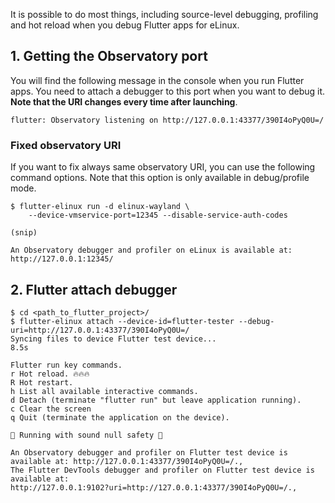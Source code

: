 It is possible to do most things, including source-level debugging, profiling and hot reload when you debug Flutter apps for eLinux.

## 1. Getting the Observatory port
You will find the following message in the console when you run Flutter apps. You need to attach a debugger to this port when you want to debug it. **Note that the URI changes every time after launching**.

```Shell
flutter: Observatory listening on http://127.0.0.1:43377/390I4oPyQ0U=/
```

### Fixed observatory URI
If you want to fix always same observatory URI, you can use the following command options. Note that this option is only available in debug/profile mode.

```Shell
$ flutter-elinux run -d elinux-wayland \
    --device-vmservice-port=12345 --disable-service-auth-codes

(snip)

An Observatory debugger and profiler on eLinux is available at: http://127.0.0.1:12345/
```

## 2. Flutter attach debugger

```Shell
$ cd <path_to_flutter_project>/
$ flutter-elinux attach --device-id=flutter-tester --debug-uri=http://127.0.0.1:43377/390I4oPyQ0U=/
Syncing files to device Flutter test device...                      8.5s

Flutter run key commands.
r Hot reload. 🔥🔥🔥
R Hot restart.
h List all available interactive commands.
d Detach (terminate "flutter run" but leave application running).
c Clear the screen
q Quit (terminate the application on the device).

💪 Running with sound null safety 💪

An Observatory debugger and profiler on Flutter test device is available at: http://127.0.0.1:43377/390I4oPyQ0U=/.,
The Flutter DevTools debugger and profiler on Flutter test device is available at:
http://127.0.0.1:9102?uri=http://127.0.0.1:43377/390I4oPyQ0U=/.,
```
